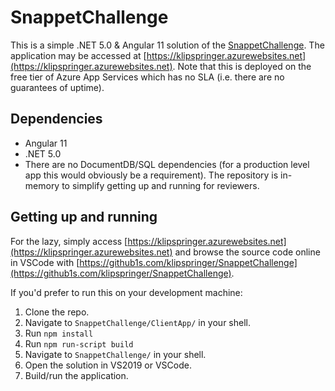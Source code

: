 # SnappetChallenge

This is a simple .NET 5.0 & Angular 11 solution of the [SnappetChallenge](Challenge.md). The application may be accessed at [https://klipspringer.azurewebsites.net](https://klipspringer.azurewebsites.net). Note that this is deployed on the free tier of Azure App Services which has no SLA (i.e. there are no guarantees of uptime).

## Dependencies
* Angular 11
* .NET 5.0
* There are no DocumentDB/SQL dependencies (for a production level app this would obviously be a requirement). The repository is in-memory to simplify getting up and running for reviewers.

## Getting up and running

For the lazy, simply access [https://klipspringer.azurewebsites.net](https://klipspringer.azurewebsites.net) and browse the source code online in VSCode with [https://github1s.com/klipspringer/SnappetChallenge](https://github1s.com/klipspringer/SnappetChallenge).

If you'd prefer to run this on your development machine:
1. Clone the repo.
2. Navigate to `SnappetChallenge/ClientApp/` in your shell.
3. Run `npm install`
4. Run `npm run-script build`
5. Navigate to `SnappetChallenge/` in your shell.
6. Open the solution in VS2019 or VSCode.
7. Build/run the application.

